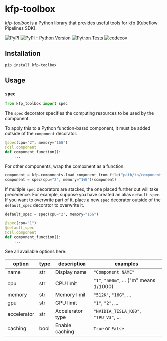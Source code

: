 # kfp-toolbox

*kfp-toolbox* is a Python library that provides useful tools for kfp (Kubeflow Pipelines SDK).

[![PyPI](https://img.shields.io/pypi/v/kfp-toolbox.svg)](https://pypi.org/project/kfp-toolbox/)
[![PyPI - Python Version](https://img.shields.io/pypi/pyversions/kfp-toolbox.svg)](https://pypi.org/project/kfp-toolbox/)
[![Python Tests](https://github.com/speg03/kfp-toolbox/actions/workflows/python-tests.yml/badge.svg)](https://github.com/speg03/kfp-toolbox/actions/workflows/python-tests.yml)
[![codecov](https://codecov.io/gh/speg03/kfp-toolbox/branch/main/graph/badge.svg)](https://codecov.io/gh/speg03/kfp-toolbox)


## Installation

```
pip install kfp-toolbox
```


## Usage

### `spec`

```python
from kfp_toolbox import spec
```

The `spec` decorator specifies the computing resources to be used by the component.

To apply this to a Python function-based component, it must be added outside of the `component` decorator.

```python
@spec(cpu="2", memory="16G")
@dsl.component
def component_function():
    ...
```

For other components, wrap the component as a function.

```python
component = kfp.components.load_component_from_file("path/to/component.yaml")
component = spec(cpu="2", memory="16G")(component)
```

If multiple `spec` decorators are stacked, the one placed further out will take precedence. For example, suppose you have created an alias `default_spec`. If you want to overwrite part of it, place a new `spec` decorator outside of the `default_spec` decorator to overwrite it.

```python
default_spec = spec(cpu="2", memory="16G")

@spec(cpu="1")
@default_spec
@dsl.component
def component_function():
    ...
```

See all available options here:

|option|type|description|examples|
|---|---|---|---|
|name|str|Display name|`"Component NAME"`|
|cpu|str|CPU limit|`"1"`, `"500m"`, ... ("m" means 1/1000)|
|memory|str|Memory limit|`"512K"`, `"16G"`, ...|
|gpu|str|GPU limit|`"1"`, `"2"`, ...|
|accelerator|str|Accelerator type|`"NVIDIA_TESLA_K80"`, `"TPU_V3"`, ...|
|caching|bool|Enable caching|`True` or `False`|
